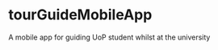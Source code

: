tourGuideMobileApp
==================

A mobile app for guiding UoP student whilst at the university
